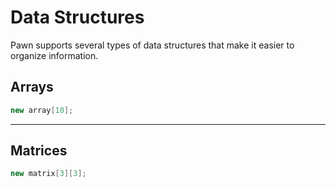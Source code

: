 # Data Structures

Pawn supports several types of data structures that make it easier to organize information.

## Arrays

```cpp
new array[10];
```
<hr/>

## Matrices

```cpp
new matrix[3][3];
```